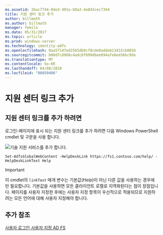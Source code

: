 ```yaml
---
ms.assetid: 2bac7744-9de3-491a-b0a2-4e843cec7344
title: 지원 센터 링크 추가
author: billmath
ms.author: billmath
manager: femila
ms.date: 05/31/2017
ms.topic: article
ms.prod: windows-server
ms.technology: identity-adfs
ms.openlocfilehash: 0aa57147ed2565db9cf8cde0addeb13432cb8856
ms.sourcegitcommit: b00d7c8968c4adc8f699dbee694afe6ed36bc9de
ms.translationtype: MT
ms.contentlocale: ko-KR
ms.lasthandoff: 04/08/2020
ms.locfileid: "80859406"
---
```

# <a name="add-help-desk-link"></a>지원 센터 링크 추가 


## <a name="to-add-a-help-desk-link"></a>지원 센터 링크를 추가 하려면  
로그인\-페이지에 표시 되는 지원 센터 링크를 추가 하려면 다음 Windows PowerShell cmdlet 및 구문을 사용 합니다.  

![기술 지원 서비스를 추가 합니다.](media/AD-FS-user-sign-in-customization/ADFS_Blue_Custom2.png)
  

`Set-AdfsGlobalWebContent -HelpDeskLink https://fs1.contoso.com/help/ -HelpDeskLinkText Help`  
 
  
> [!IMPORTANT]  
> 이 cmdlet의 `linkText` 매개 변수는 기본값(*Help*)이 아닌 다른 값을 사용하는 경우에만 필요합니다. 기본값을 사용하면 모든 클라이언트 로캘로 지역화된다는 점이 장점입니다. 페이지를 사용자 지정한 후에는 사용자 지정 항목이 우선적으로 적용되므로 지원하려는 모든 언어에 대해 사용자 지정해야 합니다.  


## <a name="additional-references"></a>추가 참조 
[사용자 로그인 사용자 지정 AD FS](AD-FS-user-sign-in-customization.md)  
